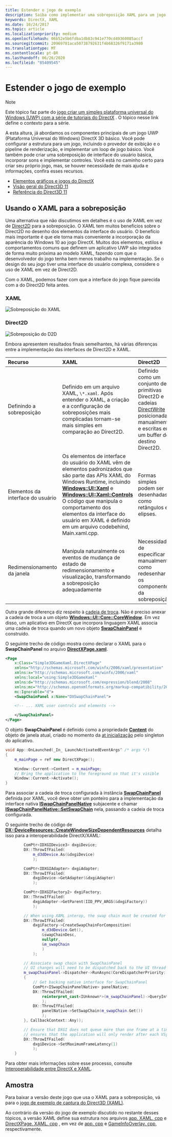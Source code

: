 ```yaml
---
title: Estender o jogo de exemplo
description: Saiba como implementar uma sobreposição XAML para um jogo UWP DirectX.
keywords: DirectX, XAML
ms.date: 10/24/2017
ms.topic: article
ms.localizationpriority: medium
ms.openlocfilehash: 06b52e5b6fdba1db83c941e770cd49360085accf
ms.sourcegitcommit: 20969781aca50738792631f4b68326f9171a3980
ms.translationtype: MT
ms.contentlocale: pt-BR
ms.lasthandoff: 06/26/2020
ms.locfileid: "85409545"
---
```

# <a name="extend-the-sample-game"></a>Estender o jogo de exemplo

> [!NOTE]
> Este tópico faz parte do [jogo criar um simples plataforma universal do Windows (UWP) com a série de tutoriais do DirectX](tutorial--create-your-first-uwp-directx-game.md) . O tópico nesse link define o contexto para a série.

A esta altura, já abordamos os componentes principais de um jogo UWP (Plataforma Universal do Windows) DirectX 3D básico. Você pode configurar a estrutura para um jogo, incluindo o provedor de exibição e o pipeline de renderização, e implementar um loop de jogo básico. Você também pode criar uma sobreposição de interface do usuário básica, incorporar sons e implementar controles. Você está no caminho certo para criar seu próprio jogo, mas, se houver necessidade de mais ajuda e informações, confira esses recursos.

-   [Elementos gráficos e jogos do DirectX](/windows/desktop/directx)
-   [Visão geral do Direct3D 11](/windows/desktop/direct3d11/dx-graphics-overviews)
-   [Referência do Direct3D 11](/windows/desktop/direct3d11/d3d11-graphics-reference)

## <a name="using-xaml-for-the-overlay"></a>Usando o XAML para a sobreposição

Uma alternativa que não discutimos em detalhes é o uso de XAML em vez de [Direct2D](/windows/desktop/Direct2D/direct2d-portal) para a sobreposição. O XAML tem muitos benefícios sobre o Direct2D no desenho dos elementos da interface do usuário. O benefício mais importante é que ele torna mais conveniente a incorporação da aparência do Windows 10 ao jogo DirectX. Muitos dos elementos, estilos e comportamentos comuns que definem um aplicativo UWP são integrados de forma muito próxima ao modelo XAML, fazendo com que o desenvolvedor do jogo tenha bem menos trabalho na implementação. Se o design do seu jogo tiver uma interface do usuário complexa, considere o uso de XAML em vez de Direct2D.

Com o XAML, podemos fazer com que a interface do jogo fique parecida com a do Direct2D feita antes.

### <a name="xaml"></a>XAML
![Sobreposição do XAML](./images/simple-dx-game-extend-xaml.PNG)

### <a name="direct2d"></a>Direct2D
![Sobreposição do D2D](./images/simple-dx-game-extend-d2d.PNG)

Embora apresentem resultados finais semelhantes, há várias diferenças entre a implementação das interfaces de Direct2D e XAML.

Recurso | XAML| Direct2D
:----------|:----------- | :-----------
Definindo a sobreposição | Definido em um arquivo XAML, `\*.xaml`. Após entender o XAML, a criação e a configuração de sobreposições mais complicadas tornam-se mais simples em comparação ao Direct2D.| Definido como um conjunto de primitivas Direct2D e cadeias [DirectWrite](/windows/desktop/DirectWrite/direct-write-portal) posicionadas manualmente e escritas em um buffer de destino Direct2D. 
Elementos da interface do usuário | Os elementos de interface do usuário do XAML vêm de elementos padronizados que são parte das APIs XAML do Windows Runtime, incluindo [**Windows::UI::Xaml**](/uwp/api/Windows.UI.Xaml) e [**Windows::UI::Xaml::Controls**](/uwp/api/Windows.UI.Xaml.Controls) O código que manipula o comportamento dos elementos da interface do usuário em XAML é definido em um arquivo codebehind, Main.xaml.cpp. | Formas simples podem ser desenhadas, como retângulos e elipses.
Redimensionamento da janela | Manipula naturalmente os eventos de mudança de estado de redimensionamento e visualização, transformando a sobreposição adequadamente | Necessidade de especificar manualmente como redesenhar os componentes da sobreposição.

Outra grande diferença diz respeito à [cadeia de troca](/windows/uwp/graphics-concepts/swap-chains). Não é preciso anexar a cadeia de troca a um objeto [**Windows::UI::Core::CoreWindow**](/uwp/api/windows.ui.core.corewindow). Em vez disso, um aplicativo em DirectX que incorpora linguagem XAML associa uma cadeia de troca quando um novo objeto [**SwapChainPanel**](/uwp/api/windows.ui.xaml.controls.swapchainpanel) é construído. 

O seguinte trecho de código mostra como declarar o XAML para o **SwapChainPanel** no arquivo [**DirectXPage.xaml**](https://github.com/Microsoft/Windows-universal-samples/blob/6370138b150ca8a34ff86de376ab6408c5587f5d/Samples/Simple3DGameXaml/cpp/DirectXPage.xaml).
```xml
<Page
    x:Class="Simple3DGameXaml.DirectXPage"
    xmlns="http://schemas.microsoft.com/winfx/2006/xaml/presentation"
    xmlns:x="http://schemas.microsoft.com/winfx/2006/xaml"
    xmlns:local="using:Simple3DGameXaml"
    xmlns:d="http://schemas.microsoft.com/expression/blend/2008"
    xmlns:mc="http://schemas.openxmlformats.org/markup-compatibility/2006"
    mc:Ignorable="d">
    <SwapChainPanel x:Name="DXSwapChainPanel">

    <!-- ... XAML user controls and elements -->

    </SwapChainPanel>
</Page>
```

O objeto **SwapChainPanel** é definido como a propriedade [**Content**](/uwp/api/Windows.UI.Xaml.Window.Content) do objeto de janela atual, criado no momento da [at inicialização](https://github.com/Microsoft/Windows-universal-samples/blob/6370138b150ca8a34ff86de376ab6408c5587f5d/Samples/Simple3DGameXaml/cpp/App.xaml.cpp#L45-L51) pelo singleton do aplicativo.

```cpp
void App::OnLaunched(_In_ LaunchActivatedEventArgs^ /* args */)
{
    m_mainPage = ref new DirectXPage();

    Window::Current->Content = m_mainPage;
    // Bring the application to the foreground so that it's visible
    Window::Current->Activate();
}
```

Para associar a cadeia de troca configurada à instância [**SwapChainPanel**](/uwp/api/Windows.UI.Xaml.Controls.SwapChainPanel) definida por XAML, você deve obter um ponteiro para a implementação da interface nativa [**ISwapChainPanelNative**](/windows/desktop/api/windows.ui.xaml.media.dxinterop/nn-windows-ui-xaml-media-dxinterop-iswapchainpanelnative) subjacente e chamar [**ISwapChainPanelNative::SetSwapChain**](/windows/desktop/api/windows.ui.xaml.media.dxinterop/nf-windows-ui-xaml-media-dxinterop-iswapchainpanelnative-setswapchain) nela, passando a cadeia de troca configurada. 

O seguinte trecho de código de [**DX::DeviceResources::CreateWindowSizeDependentResources**](https://github.com/Microsoft/Windows-universal-samples/blob/6370138b150ca8a34ff86de376ab6408c5587f5d/Samples/Simple3DGameXaml/cpp/Common/DeviceResources.cpp#L218-L521) detalha isso para a interoperabilidade DirectX/XAML:

```cpp
        ComPtr<IDXGIDevice3> dxgiDevice;
        DX::ThrowIfFailed(
            m_d3dDevice.As(&dxgiDevice)
            );

        ComPtr<IDXGIAdapter> dxgiAdapter;
        DX::ThrowIfFailed(
            dxgiDevice->GetAdapter(&dxgiAdapter)
            );

        ComPtr<IDXGIFactory2> dxgiFactory;
        DX::ThrowIfFailed(
            dxgiAdapter->GetParent(IID_PPV_ARGS(&dxgiFactory))
            );

        // When using XAML interop, the swap chain must be created for composition.
        DX::ThrowIfFailed(
            dxgiFactory->CreateSwapChainForComposition(
                m_d3dDevice.Get(),
                &swapChainDesc,
                nullptr,
                &m_swapChain
                )
            );

        // Associate swap chain with SwapChainPanel
        // UI changes will need to be dispatched back to the UI thread
        m_swapChainPanel->Dispatcher->RunAsync(CoreDispatcherPriority::High, ref new DispatchedHandler([=]()
        {
            // Get backing native interface for SwapChainPanel
            ComPtr<ISwapChainPanelNative> panelNative;
            DX::ThrowIfFailed(
                reinterpret_cast<IUnknown*>(m_swapChainPanel)->QueryInterface(IID_PPV_ARGS(&panelNative))
                );
            DX::ThrowIfFailed(
                panelNative->SetSwapChain(m_swapChain.Get())
                );
        }, CallbackContext::Any));

        // Ensure that DXGI does not queue more than one frame at a time. This both reduces latency and
        // ensures that the application will only render after each VSync, minimizing power consumption.
        DX::ThrowIfFailed(
            dxgiDevice->SetMaximumFrameLatency(1)
            );
    }
```

Para obter mais informações sobre esse processo, consulte [Interoperabilidade entre DirectX e XAML](directx-and-xaml-interop.md).

## <a name="sample"></a>Amostra

Para baixar a versão deste jogo que usa o XAML para a sobreposição, vá para o [jogo de exemplo de captura do Direct3D (XAML)](https://github.com/Microsoft/Windows-universal-samples/tree/master/Samples/Simple3DGameXaml).

Ao contrário da versão do jogo de exemplo discutido no restante desses tópicos, a versão XAML define sua estrutura nos arquivos [app. XAML. cpp](https://github.com/Microsoft/Windows-universal-samples/blob/6370138b150ca8a34ff86de376ab6408c5587f5d/Samples/Simple3DGameXaml/cpp/App.xaml.cpp) e [DirectXPage. XAML. cpp](https://github.com/Microsoft/Windows-universal-samples/blob/6370138b150ca8a34ff86de376ab6408c5587f5d/Samples/Simple3DGameXaml/cpp/DirectXPage.xaml.cpp) , em vez de [app. cpp](https://github.com/Microsoft/Windows-universal-samples/blob/6370138b150ca8a34ff86de376ab6408c5587f5d/Samples/Simple3DGameDX/cpp/App.cpp) e [GameInfoOverlay. cpp](https://github.com/Microsoft/Windows-universal-samples/blob/6370138b150ca8a34ff86de376ab6408c5587f5d/Samples/Simple3DGameDX/cpp/GameInfoOverlay.cpp), respectivamente.
